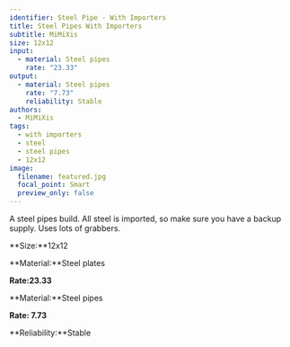 ```yaml
---
identifier: Steel Pipe - With Importers
title: Steel Pipes With Importers
subtitle: MiMiXis
size: 12x12
input:
  - material: Steel pipes
    rate: "23.33"
output:
  - material: Steel pipes
    rate: "7.73"
    reliability: Stable
authors:
  - MiMiXis
tags:
  - with importers
  - steel
  - steel pipes
  - 12x12
image:
  filename: featured.jpg
  focal_point: Smart
  preview_only: false
---
```

A steel pipes build. All steel is imported, so make sure you have a backup supply. Uses lots of grabbers.

**Size:**12x12

**Material:**Steel plates

**Rate:23.33**

**Material:**Steel pipes

**Rate: 7.73**

**Reliability:**Stable